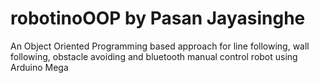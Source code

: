 # robotinoOOP by Pasan Jayasinghe
An Object Oriented Programming based approach for line following, wall following, obstacle avoiding and bluetooth manual control robot using Arduino Mega
